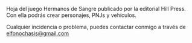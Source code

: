 Hoja del juego Hermanos de Sangre publicado por la editorial Hill Press. Con ella podrás crear personajes, PNJs y vehículos.

Cualquier incidencia o problema, puedes contactar conmigo a través de elfonochasis@gmail.com
